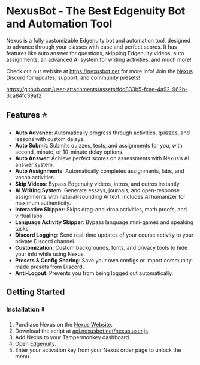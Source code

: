 # NexusBot - The Best Edgenuity Bot and Automation Tool
Nexus is a fully customizable Edgenuity bot and automation tool, designed to advance through your classes with ease and perfect scores. It has features like auto answer for questions, skipping Edgenuity videos, auto assignments, an advanced AI system for writing activities, and much more!

Check out our website at https://nexusbot.net for more info!
Join the [Nexus Discord](https://discord.gg/nexusbot) for updates, support, and community presets!  

https://github.com/user-attachments/assets/fdd833b5-fcae-4a92-962b-3ca84fc39a12

## Features ⭐  
- **Auto Advance**: Automatically progress through activities, quizzes, and lessons with custom delays.  
- **Auto Submit**: Submits quizzes, tests, and assignments for you, with second, minute, or 10-minute delay options.  
- **Auto Answer**: Achieve perfect scores on assessments with Nexus’s AI answer system.
- **Auto Assignments**: Automatically completes assignments, labs, and vocab activities.
- **Skip Videos**: Bypass Edgenuity videos, intros, and outros instantly.
- **AI Writing System**: Generate essays, journals, and open-response assignments with natural-sounding AI text. Includes AI humanizer for maximum authenticity.  
- **Interactive Skipper**: Skips drag-and-drop activities, math proofs, and virtual labs.  
- **Language Activity Skipper**: Bypass language mini-games and speaking tasks.  
- **Discord Logging**: Send real-time updates of your course activity to your private Discord channel.  
- **Customization**: Custom backgrounds, fonts, and privacy tools to hide your info while using Nexus.  
- **Presets & Config Sharing**: Save your own configs or import community-made presets from Discord.  
- **Anti-Logout**: Prevents you from being logged out automatically.

## Getting Started  

### Installation ⬇️  
1. Purchase Nexus on the [Nexus Website](https://nexusbot.net).  
2. Download the script at [api.nexusbot.net/nexus.user.js](https://api.nexusbot.net/nexus.user.js).  
3. Add Nexus to your Tampermonkey dashboard.
4. Open [Edgenuity](https://student.edgenuity.com).  
5. Enter your activation key from your Nexus order page to unlock the menu.
